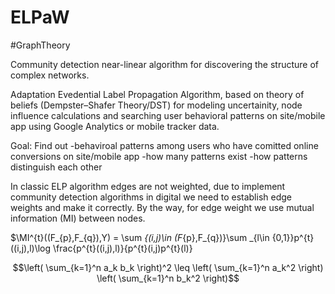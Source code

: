 # ELPaW

#GraphTheory

Community detection near-linear algorithm for discovering the structure of complex networks.

Adaptation Evedential Label Propagation Algorithm, based on theory of beliefs (Dempster–Shafer
Theory/DST) for modeling uncertainity, node influence calculations and searching user behavioral patterns on site/mobile app using Google Analytics or mobile tracker data.

Goal: Find out 
-behaviroal patterns among users who have comitted online conversions on site/mobile app
-how many patterns exist
-how patterns distinguish each other

In classic ELP algorithm edges are not weighted, due to implement community detection algorithms in digital we need to establish edge weights and make it correctly.
By the way, for edge weight we use mutual information (MI) between nodes.

$\MI^{t}((F_{p},F_{q}),Y) = \sum _{(i,j)\in (F_{p},F_{q})}\sum _{l\in \{0,1\}}p^{t}((i,j),l)\log \frac{p^{t}((i,j),l)}{p^{t}(i,j)p^{t}(l)}

$$\left( \sum_{k=1}^n a_k b_k \right)^2 \leq \left( \sum_{k=1}^n a_k^2 \right) \left( \sum_{k=1}^n b_k^2 \right)$$
